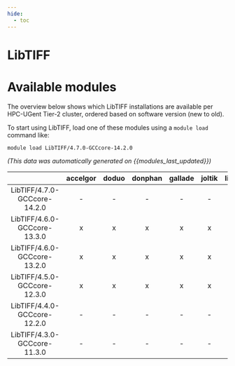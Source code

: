 ```yaml
---
hide:
  - toc
---
```


LibTIFF
=======

# Available modules


The overview below shows which LibTIFF installations are available per HPC-UGent Tier-2 cluster, ordered based on software version (new to old).

To start using LibTIFF, load one of these modules using a `module load` command like:

```shell
module load LibTIFF/4.7.0-GCCcore-14.2.0
```

*(This data was automatically generated on {{modules_last_updated}})*

| |accelgor|doduo|donphan|gallade|joltik|litleo|shinx|
| :---: | :---: | :---: | :---: | :---: | :---: | :---: | :---: |
|LibTIFF/4.7.0-GCCcore-14.2.0|-|-|-|-|-|x|x|
|LibTIFF/4.6.0-GCCcore-13.3.0|x|x|x|x|x|x|x|
|LibTIFF/4.6.0-GCCcore-13.2.0|x|x|x|x|x|x|x|
|LibTIFF/4.5.0-GCCcore-12.3.0|x|x|x|x|x|x|x|
|LibTIFF/4.4.0-GCCcore-12.2.0|-|-|-|-|-|x|x|
|LibTIFF/4.3.0-GCCcore-11.3.0|-|-|-|-|-|x|x|
